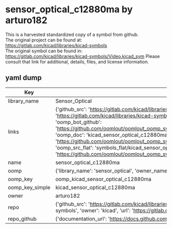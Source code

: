# sensor_optical_c12880ma by arturo182  
This is a harvested standardized copy of a symbol from github.  
The original project can be found at:  
https://gitlab.com/kicad/libraries/kicad-symbols  
The original symbol can be found in:
https://gitlab.com/kicad/libraries/kicad-symbols/Video.kicad_sym
Please consult that link for additional, details, files, and license information.  
## yaml dump  
| Key | Value |  
| --- | --- |  
| library_name | Sensor_Optical |  
| links | {'github_src': 'https://gitlab.com/kicad/libraries/kicad-symbols/Video.kicad_sym', 'github_src_repo': 'https://gitlab.com/kicad/libraries/kicad-symbols', 'oomp_bot': 'kicad_sensor_optical_c12880ma/working', 'oomp_bot_github': 'https://github.com/oomlout/oomlout_oomp_symbol_bot/tree/main/kicad_sensor_optical_c12880ma/working', 'oomp_doc': 'kicad_sensor_optical_c12880ma/working', 'oomp_doc_github': 'https://github.com/oomlout/oomlout_oomp_symbol_doc/tree/main/kicad_sensor_optical_c12880ma/working', 'oomp_src_flat': 'symbols_flat/kicad_sensor_optical_c12880ma/working', 'oomp_src_flat_github': 'https://github.com/oomlout/oomlout_oomp_symbol_src/tree/main/kicad_sensor_optical_c12880ma/working'} |  
| name | sensor_optical_c12880ma |  
| oomp | {'library_name': 'sensor_optical', 'owner_name': 'kicad', 'symbol_name': 'sensor_optical_c12880ma'} |  
| oomp_key | oomp_kicad_sensor_optical_c12880ma |  
| oomp_key_simple | kicad_sensor_optical_c12880ma |  
| owner | arturo182 |  
| repo | {'github_src': 'https://gitlab.com/kicad/libraries/kicad-symbols/Video.kicad_sym', 'name': 'libraries/kicad-symbols', 'owner': 'kicad', 'url': 'https://gitlab.com/kicad/libraries/kicad-symbols'} |  
| repo_github | {'documentation_url': 'https://docs.github.com/rest/repos/repos#get-a-repository', 'message': 'Not Found'} |  


